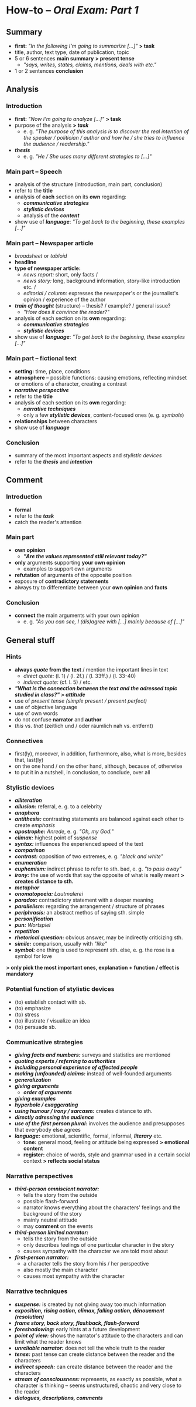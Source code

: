 # How-to – *Oral Exam: Part 1*

## Summary

- **first:** *"In the following I'm going to summarize [...]"* **> task**
- title, author, text type, date of publication, topic
- 5 or 6 sentences **main summary** **> present tense**
	- *"says, writes, states, claims, mentions, deals with etc."*
- 1 or 2 sentences **conclusion**

## Analysis

### Introduction
- **first:** *"Now I'm going to analyze [...]"* **> task**
- purpose of the analysis **> *task***
	- e. g. *"The purpose of this analysis is to discover the real intention of the speaker / politician / author and how he / she tries to influence the audience / readership."*
- ***thesis***
	- e. g. *"He / She uses many different strategies to [...]"*

### Main part – Speech
- analysis of the structure (introduction, main part, conclusion)
- refer to the **title**
- analysis of **each** section on its **own** regarding:
	- ***communicative strategies***
	- ***stylistic devices***
	- analysis of the ***content***
- show use of ***language***: *"To get back to the beginning, these examples [...]"*

### Main part – Newspaper article
- *broadsheet* or *tabloid*
- **headline**
- **type of newspaper article:**
	- *news report:* short, only facts /
	- *news story:* long, background information, story-like introduction etc. /
	- *editorial / column:* expresses the newspaper's or the journalist's opinion / experience of the author
- ***train of thought*** (structure) – thesis? / example? / general issue?
	- *"How does it convince the reader?"*
- analysis of each section on its **own** regarding:
	- ***communicative strategies***
	- ***stylistic devices***
- show use of ***language***: *"To get back to the beginning, these examples [...]"*

### Main part – fictional text
- **setting:** time, place, conditions
- **atmosphere** – possible functions: causing emotions, reflecting mindset or emotions of a character, creating a contrast
- ***narrative perspective***
- refer to the **title**
- analysis of each section on its **own** regarding:
	- ***narrative techniques***
	- only a few ***stylistic devices***, content-focused ones (e. g. *symbols*)
- **relationships** between characters
- show use of ***language***

### Conclusion
- summary of the most important aspects and *stylistic devices*
- refer to the ***thesis*** and ***intention***

## Comment

### Introduction
- **formal**
- refer to the ***task***
- catch the reader's attention

### Main part
- **own opinion**
	- ***"Are the values represented still relevant today?"***
- **only** arguments supporting **your own opinion**
	- examples to support own arguments
- **refutation** of arguments of the opposite position
- exposure of **contradictory statements**
- always try to differentiate between your **own opinion** and **facts**

### Conclusion
- **connect** the main arguments with your own opinion
	- e. g. *"As you can see, I (dis)agree with [...] mainly because of [...]"*

## General stuff

### Hints
- **always *quote* from the text** / mention the important lines in text
	- *direct quote:* (l. 1) / (l. 2f.) / (l. 33ff.) / (l. 33-40)
	- *indirect quote:* (cf. l. 5) / etc.
- ***"What is the connection between the text and the adressed topic studied in class?" > attitude***
- use of *present tense* *(simple present / present perfect)*
- use of objective language
- use of own words
- do not confuse **narrator** and **author**
- *this* vs. *that* (zeitlich und / oder räumlich nah vs. entfernt)

### Connectives
- first(ly), moreover, in addition, furthermore, also, what is more, besides that, last(ly)
- on the one hand / on the other hand, although, because of, otherwise
- to put it in a nutshell, in conclusion, to conclude, over all

### Stylistic devices
- ***alliteration***
- ***allusion:*** referral, e. g. to a celebrity
- ***anaphora***
- ***antithesis:*** contrasting statements are balanced against each other to create *emphasis*
- ***apostrophe:*** *Anrede*, e. g. *"Oh, my God."*
- ***climax:*** highest point of *suspense*
- ***syntax:*** influences the experienced speed of the text
- ***comparison***
- ***contrast:*** opposition of two extremes, e. g. *"black and white"*
- ***enumeration***
- ***euphemism:*** indirect phrase to refer to sth. bad, e. g. *"to pass away"*
- ***irony:*** the use of words that say the opposite of what is really meant **> creates distance to sth.**
- ***metaphor***
- ***onomatopoeia:*** *Lautmalerei*
- ***paradox:*** contradictory statement with a deeper meaning
- ***parallelism:*** regarding the arrangement / structure of phrases
- ***periphrasis:*** an abstract methos of saying sth. simple
- ***personification***
- ***pun:*** *Wortspiel*
- ***repetition***
- ***rhetorical question:*** obvious answer, may be indirectly criticizing sth.
- ***simile:*** comparison, usually with *"like"*
- ***symbol:*** one thing is used to represent sth. else, e. g. the rose is a symbol for love

**> only pick the most important ones, explanation + function / effect is mandatory**

### Potential function of stylistic devices
- (to) establish contact with sb.
- (to) emphasize
- (to) stress
- (to) illustrate / visualize an idea
- (to) persuade sb.

### Communicative strategies
- ***giving facts and numbers:*** surveys and statistics are mentioned
- ***quoting experts / referring to authorities***
- ***including personal experience of affected people***
- ***making (unfounded) claims:*** instead of well-founded arguments
- ***generalization***
- ***giving arguments***
	- ***order of arguments***
- ***giving examples***
- ***hyperbole / exaggerating***
- ***using humour / irony / sarcasm:*** creates distance to sth.
- ***directly adressing the audience***
- ***use of the first person plural:*** involves the audience and presupposes that everybody else agrees
- ***language:*** emotional, scientific, formal, informal, ***literary*** etc.
	- **tone:** general mood, feeling or attitude being expressed **> emotional content**
	- **register:** choice of words, style and grammar used in a certain social context **> reflects social status**

### Narrative perspectives
- ***third-person omniscient narrator:***
	- tells the story from the outside
	- possible flash-forward
	- narrator knows everything about the characters' feelings and the background of the story
	- mainly neutral attitude
	- may **comment** on the events
- ***third-person limited narrator:***
	- tells the story from the outside
	- only describes feelings of one particular character in the story
	- causes sympathy with the character we are told most about
- ***first-person narrator:***
	- a character tells the story from his / her perspective
	- also mostly the main character
	- causes most sympathy with the character

### Narrative techniques
- ***suspense:*** is created by not giving away too much information
- ***exposition, rising action, climax, falling action, dénouement (resolution)***
- ***frame story, back story, flashback, flash-forward***
- ***foreshadowing:*** early hints at a future development
- ***point of view:*** shows the narrator's attitude to the characters and can limit what the reader knows
- ***unreliable narrator:*** does not tell the whole truth to the reader
- ***tense:*** past tense can create distance between the reader and the characters
- ***indirect speech:*** can create distance between the reader and the characters
- ***stream of consciousness:*** represents, as exactly as possible, what a character is thinking – seems unstructured, chaotic and very close to the reader
- ***dialogues, descriptions, comments***

<!--stackedit_data:
eyJoaXN0b3J5IjpbMjI4Njk3ODM1LC0xMTgwMzIzMDAzLDEyMD
YxNzQ1NzcsLTE4MDYxNzcyNTksLTE1MzM0NTA3MDMsLTIwNjc2
NzA3ODcsNDQxOTE1MTg3LC0xMDU0NDUzODY2LDM2MjExODc3MC
wtMjA3MjIxODM5OCwtMTE0MDM4MTMzNSwxNDgxODYyMDQ1LC0y
MDgxNDc4MTQsLTIwODE0NzgxNCwtNjYxOTQ5OTA0LC03NDA0Nj
EzNTYsLTI0MDEwMzM0NiwtNTUxNTc3Nzk1LDEyNzc3OTU3NTcs
MjA0MDYyNjA1MF19
-->